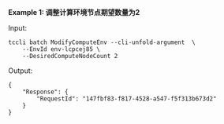 **Example 1: 调整计算环境节点期望数量为2**



Input: 

```
tccli batch ModifyComputeEnv --cli-unfold-argument  \
    --EnvId env-lcpcej85 \
    --DesiredComputeNodeCount 2
```

Output: 
```
{
    "Response": {
        "RequestId": "147fbf83-f817-4528-a547-f5f313b673d2"
    }
}
```

